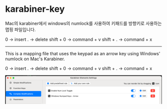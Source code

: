 # karabiner-key


Mac의 karabiner에서 windows의 numlock를 사용하여 키패드를 방향키로 사용하는 맵핑 파일입니다.

0 -> insert
. -> delete
shift + 0 -> command + v
shift + . -> command + x

---

This is a mapping file that uses the keypad as an arrow key using Windows' numlock on Mac's Karabiner.

0 -> insert
. -> delete
shift + 0 -> command + v
shift + . -> command + x

![alt text](images/image.png)


